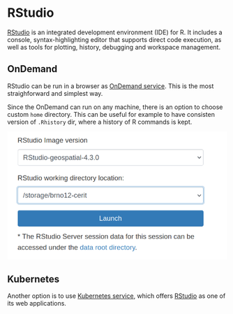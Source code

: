 # RStudio

[RStudio](https://www.rstudio.com/) is an integrated development environment (IDE) for R. It includes a console, syntax-highlighting editor that supports direct code execution, as well as tools for plotting, history, debugging and workspace management.

## OnDemand

RStudio can be run in a browser as [OnDemand service](https://ondemand.metacentrum.cz). This is the most straighforward and simplest way.

Since the OnDemand can run on any machine, there is an option to choose custom `home` directory. This can be useful for example to have consisten version of `.Rhistory` dir, where a history of R commands is kept. 

![pic](rstudio-change-homedir.png)

## Kubernetes

Another option is to use [Kubernetes service](https://docs.cerit.io/), which offers [RStudio](https://docs.cerit.io/en/rancher-apps/rstudio) as one of its web applications.


